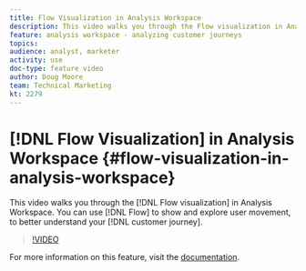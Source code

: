 ```yaml
---
title: Flow Visualization in Analysis Workspace
description: This video walks you through the Flow visualization in Analysis Workspace. You can use Flow to show and explore user movement, to better understand your customer journey.
feature: analysis workspace - analyzing customer journeys
topics: 
audience: analyst, marketer
activity: use
doc-type: feature video
author: Doug Moore
team: Technical Marketing
kt: 2279
---
```


# [!DNL Flow Visualization] in Analysis Workspace {#flow-visualization-in-analysis-workspace}

This video walks you through the [!DNL Flow visualization] in Analysis Workspace. You can use [!DNL Flow] to show and explore user movement, to better understand your [!DNL customer journey].

>[!VIDEO](https://video.tv.adobe.com/v/24045/?quality=12)

For more information on this feature, visit the [documentation](https://marketing.adobe.com/resources/help/en_US/analytics/analysis-workspace/flow.html).